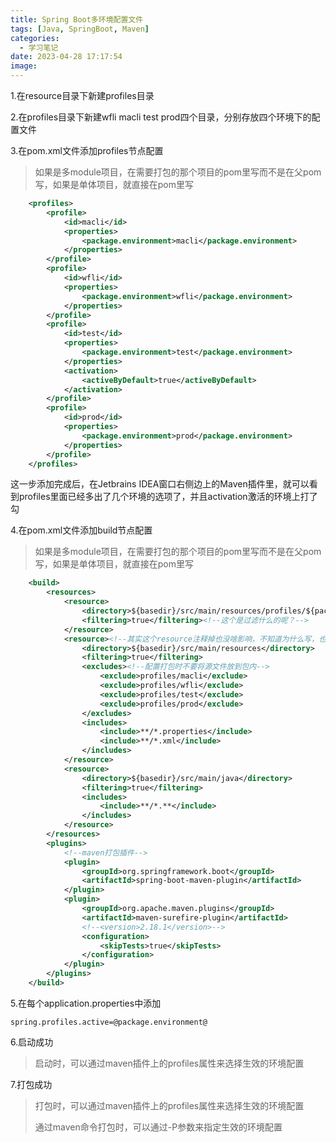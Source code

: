 ```yaml
---
title: Spring Boot多环境配置文件
tags: [Java, SpringBoot, Maven]
categories:
  - 学习笔记
date: 2023-04-28 17:17:54
image:
---
```






1.在resource目录下新建profiles目录

2.在profiles目录下新建wfli  macli  test  prod四个目录，分别存放四个环境下的配置文件

3.在pom.xml文件添加profiles节点配置

> 如果是多module项目，在需要打包的那个项目的pom里写而不是在父pom写，如果是单体项目，就直接在pom里写

```xml
    <profiles>
        <profile>
            <id>macli</id>
            <properties>
                <package.environment>macli</package.environment>
            </properties>
        </profile>
        <profile>
            <id>wfli</id>
            <properties>
                <package.environment>wfli</package.environment>
            </properties>
        </profile>
        <profile>
            <id>test</id>
            <properties>
                <package.environment>test</package.environment>
            </properties>
            <activation>
                <activeByDefault>true</activeByDefault>
            </activation>
        </profile>
        <profile>
            <id>prod</id>
            <properties>
                <package.environment>prod</package.environment>
            </properties>
        </profile>
    </profiles>
```

这一步添加完成后，在Jetbrains IDEA窗口右侧边上的Maven插件里，就可以看到profiles里面已经多出了几个环境的选项了，并且activation激活的环境上打了勾

4.在pom.xml文件添加build节点配置

> 如果是多module项目，在需要打包的那个项目的pom里写而不是在父pom写，如果是单体项目，就直接在pom里写

```xml
    <build>
        <resources>
            <resource>
                <directory>${basedir}/src/main/resources/profiles/${package.environment}</directory><!--动态配置当前生效配置文件的目录-->
                <filtering>true</filtering><!--这个是过滤什么的呢？-->
            </resource>
            <resource><!--其实这个resource注释掉也没啥影响，不知道为什么写，也不知道为什么不写-->
                <directory>${basedir}/src/main/resources</directory>
                <filtering>true</filtering>
                <excludes><!--配置打包时不要将源文件放到包内-->
                    <exclude>profiles/macli</exclude>
                    <exclude>profiles/wfli</exclude>
                    <exclude>profiles/test</exclude>
                    <exclude>profiles/prod</exclude>
                </excludes>
                <includes>
                    <include>**/*.properties</include>
                    <include>**/*.xml</include>
                </includes>
            </resource>
            <resource>
                <directory>${basedir}/src/main/java</directory>
                <filtering>true</filtering>
                <includes>
                    <include>**/*.**</include>
                </includes>
            </resource>
        </resources>
        <plugins>
            <!--maven打包插件-->
            <plugin>
                <groupId>org.springframework.boot</groupId>
                <artifactId>spring-boot-maven-plugin</artifactId>
            </plugin>
            <plugin>
                <groupId>org.apache.maven.plugins</groupId>
                <artifactId>maven-surefire-plugin</artifactId>
                <!--<version>2.18.1</version>-->
                <configuration>
                    <skipTests>true</skipTests>
                </configuration>
            </plugin>
        </plugins>
    </build>
```

5.在每个application.properties中添加

```properties
spring.profiles.active=@package.environment@
```

6.启动成功

> 启动时，可以通过maven插件上的profiles属性来选择生效的环境配置

7.打包成功

> 打包时，可以通过maven插件上的profiles属性来选择生效的环境配置
>
> 通过maven命令打包时，可以通过-P参数来指定生效的环境配置







